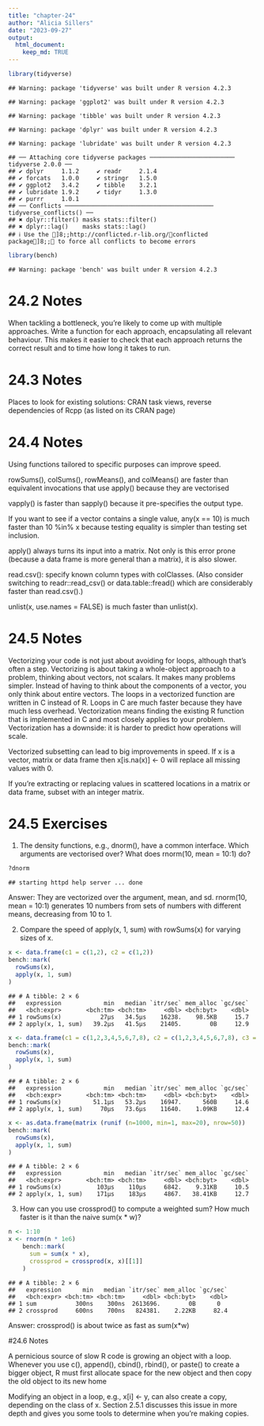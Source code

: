```yaml
---
title: "chapter-24"
author: "Alicia Sillers"
date: "2023-09-27"
output: 
  html_document:
    keep_md: TRUE
---
```





```r
library(tidyverse)
```

```
## Warning: package 'tidyverse' was built under R version 4.2.3
```

```
## Warning: package 'ggplot2' was built under R version 4.2.3
```

```
## Warning: package 'tibble' was built under R version 4.2.3
```

```
## Warning: package 'dplyr' was built under R version 4.2.3
```

```
## Warning: package 'lubridate' was built under R version 4.2.3
```

```
## ── Attaching core tidyverse packages ──────────────────────── tidyverse 2.0.0 ──
## ✔ dplyr     1.1.2     ✔ readr     2.1.4
## ✔ forcats   1.0.0     ✔ stringr   1.5.0
## ✔ ggplot2   3.4.2     ✔ tibble    3.2.1
## ✔ lubridate 1.9.2     ✔ tidyr     1.3.0
## ✔ purrr     1.0.1     
## ── Conflicts ────────────────────────────────────────── tidyverse_conflicts() ──
## ✖ dplyr::filter() masks stats::filter()
## ✖ dplyr::lag()    masks stats::lag()
## ℹ Use the ]8;;http://conflicted.r-lib.org/conflicted package]8;; to force all conflicts to become errors
```

```r
library(bench)
```

```
## Warning: package 'bench' was built under R version 4.2.3
```

# 24.2 Notes

When tackling a bottleneck, you’re likely to come up with multiple approaches. Write a function for each approach, encapsulating all relevant behaviour. This makes it easier to check that each approach returns the correct result and to time how long it takes to run. 

# 24.3 Notes

Places to look for existing solutions: CRAN task views, reverse dependencies of Rcpp (as listed on its CRAN page)

# 24.4 Notes

Using functions tailored to specific purposes can improve speed.    

rowSums(), colSums(), rowMeans(), and colMeans() are faster than equivalent invocations that use apply() because they are vectorised     

vapply() is faster than sapply() because it pre-specifies the output type.    

If you want to see if a vector contains a single value, any(x == 10) is much faster than 10 %in% x because testing equality is simpler than testing set inclusion.   

apply() always turns its input into a matrix. Not only is this error prone (because a data frame is more general than a matrix), it is also slower.    

read.csv(): specify known column types with colClasses. (Also consider switching to readr::read_csv() or data.table::fread() which are considerably faster than read.csv().)   

unlist(x, use.names = FALSE) is much faster than unlist(x).

# 24.5 Notes

Vectorizing your code is not just about avoiding for loops, although that’s often a step. Vectorizing is about taking a whole-object approach to a problem, thinking about vectors, not scalars. It makes many problems simpler. Instead of having to think about the components of a vector, you only think about entire vectors. The loops in a vectorized function are written in C instead of R. Loops in C are much faster because they have much less overhead. Vectorization means finding the existing R function that is implemented in C and most closely applies to your problem. Vectorization has a downside: it is harder to predict how operations will scale.    

Vectorized subsetting can lead to big improvements in speed. If x is a vector, matrix or data frame then x[is.na(x)] <- 0 will replace all missing values with 0.    

If you’re extracting or replacing values in scattered locations in a matrix or data frame, subset with an integer matrix.

# 24.5 Exercises

1. The density functions, e.g., dnorm(), have a common interface. Which arguments are vectorised over? What does rnorm(10, mean = 10:1) do?

```r
?dnorm
```

```
## starting httpd help server ... done
```
Answer: They are vectorized over the argument, mean, and sd. rnorm(10, mean = 10:1) generates 10 numbers from sets of numbers with different means, decreasing from 10 to 1.   

2. Compare the speed of apply(x, 1, sum) with rowSums(x) for varying sizes of x.

```r
x <- data.frame(c1 = c(1,2), c2 = c(1,2))
bench::mark(
  rowSums(x),
  apply(x, 1, sum)
)
```

```
## # A tibble: 2 × 6
##   expression            min   median `itr/sec` mem_alloc `gc/sec`
##   <bch:expr>       <bch:tm> <bch:tm>     <dbl> <bch:byt>    <dbl>
## 1 rowSums(x)           27µs   34.5µs    16238.    98.5KB     15.7
## 2 apply(x, 1, sum)   39.2µs   41.5µs    21405.        0B     12.9
```

```r
x <- data.frame(c1 = c(1,2,3,4,5,6,7,8), c2 = c(1,2,3,4,5,6,7,8), c3 = c(1,2,3,4,5,6,7,8), c4 = c(1,2,3,4,5,6,7,8), c5 = c(1,2,3,4,5,6,7,8), c6 = c(1,2,3,4,5,6,7,8), c7 = c(1,2,3,4,5,6,7,8), c8 = c(1,2,3,4,5,6,7,8))
bench::mark(
  rowSums(x),
  apply(x, 1, sum)
)
```

```
## # A tibble: 2 × 6
##   expression            min   median `itr/sec` mem_alloc `gc/sec`
##   <bch:expr>       <bch:tm> <bch:tm>     <dbl> <bch:byt>    <dbl>
## 1 rowSums(x)         51.1µs   53.2µs    16947.      560B     14.6
## 2 apply(x, 1, sum)     70µs   73.6µs    11640.    1.09KB     12.4
```

```r
x <- as.data.frame(matrix (runif (n=1000, min=1, max=20), nrow=50))
bench::mark(
  rowSums(x),
  apply(x, 1, sum)
)
```

```
## # A tibble: 2 × 6
##   expression            min   median `itr/sec` mem_alloc `gc/sec`
##   <bch:expr>       <bch:tm> <bch:tm>     <dbl> <bch:byt>    <dbl>
## 1 rowSums(x)          103µs    110µs     6842.    9.31KB     10.5
## 2 apply(x, 1, sum)    171µs    183µs     4867.   38.41KB     12.7
```


3. How can you use crossprod() to compute a weighted sum? How much faster is it than the naive sum(x * w)?

```r
n <- 1:10
x <- rnorm(n * 1e6)
    bench::mark(
      sum = sum(x * x),
      crossprod = crossprod(x, x)[[1]]
    )
```

```
## # A tibble: 2 × 6
##   expression      min   median `itr/sec` mem_alloc `gc/sec`
##   <bch:expr> <bch:tm> <bch:tm>     <dbl> <bch:byt>    <dbl>
## 1 sum           300ns    300ns  2613696.        0B      0  
## 2 crossprod     600ns    700ns   824381.    2.22KB     82.4
```
Answer: crossprod() is about twice as fast as sum(x*w)

#24.6 Notes

A pernicious source of slow R code is growing an object with a loop. Whenever you use c(), append(), cbind(), rbind(), or paste() to create a bigger object, R must first allocate space for the new object and then copy the old object to its new home    

Modifying an object in a loop, e.g., x[i] <- y, can also create a copy, depending on the class of x. Section 2.5.1 discusses this issue in more depth and gives you some tools to determine when you’re making copies.

